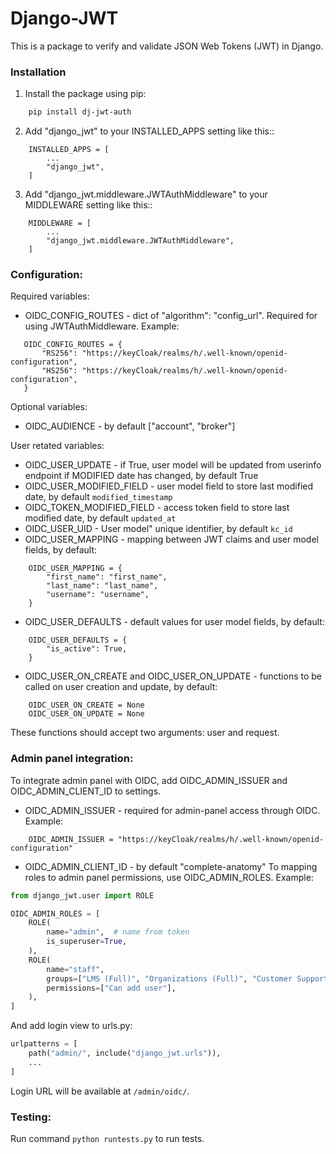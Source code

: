 # Django-JWT

This is a package to verify and validate JSON Web Tokens (JWT) in Django.

### Installation
1. Install the package using pip:
```bash
    pip install dj-jwt-auth
```

2. Add "django_jwt" to your INSTALLED_APPS setting like this::
```
    INSTALLED_APPS = [
        ...
        "django_jwt",
    ]
```

3. Add "django_jwt.middleware.JWTAuthMiddleware" to your MIDDLEWARE setting like this::
```
    MIDDLEWARE = [
        ...
        "django_jwt.middleware.JWTAuthMiddleware",
    ]
```

### Configuration:
Required variables:
- OIDC_CONFIG_ROUTES - dict of "algorithm": "config_url". Required for using JWTAuthMiddleware. Example: 
```
   OIDC_CONFIG_ROUTES = {
       "RS256": "https://keyCloak/realms/h/.well-known/openid-configuration",
       "HS256": "https://keyCloak/realms/h/.well-known/openid-configuration",
   } 
```
Optional variables:
- OIDC_AUDIENCE - by default ["account", "broker"]

User retated variables:
- OIDC_USER_UPDATE - if True, user model will be updated from userinfo endpoint if MODIFIED date has changed, by default True
- OIDC_USER_MODIFIED_FIELD - user model field to store last modified date, by default `modified_timestamp`
- OIDC_TOKEN_MODIFIED_FIELD - access token field to store last modified date, by default `updated_at`
- OIDC_USER_UID - User model" unique identifier, by default `kc_id`
- OIDC_USER_MAPPING - mapping between JWT claims and user model fields, by default:
```
    OIDC_USER_MAPPING = {
        "first_name": "first_name",
        "last_name": "last_name",
        "username": "username",
    }
```
- OIDC_USER_DEFAULTS - default values for user model fields, by default:
```
    OIDC_USER_DEFAULTS = {
        "is_active": True,
    }
```

- OIDC_USER_ON_CREATE and OIDC_USER_ON_UPDATE - functions to be called on user creation and update, by default:
```
    OIDC_USER_ON_CREATE = None
    OIDC_USER_ON_UPDATE = None
```
These functions should accept two arguments: user and request.

### Admin panel integration:
To integrate admin panel with OIDC, add OIDC_ADMIN_ISSUER and OIDC_ADMIN_CLIENT_ID to settings.
- OIDC_ADMIN_ISSUER - required for admin-panel access through OIDC. Example: 
```
    OIDC_ADMIN_ISSUER = "https://keyCloak/realms/h/.well-known/openid-configuration"
```
- OIDC_ADMIN_CLIENT_ID - by default "complete-anatomy"
To mapping roles to admin panel permissions, use OIDC_ADMIN_ROLES. Example:
```python
from django_jwt.user import ROLE

OIDC_ADMIN_ROLES = [
    ROLE(
        name="admin",  # name from token
        is_superuser=True,
    ),
    ROLE(
        name="staff",
        groups=["LMS (Full)", "Organizations (Full)", "Customer Support (Full)"],
        permissions=["Can add user"],
    ),
]
```
And add login view to urls.py:
```python
urlpatterns = [
    path("admin/", include("django_jwt.urls")),
    ...
]
```
Login URL will be available at `/admin/oidc/`.

### Testing:
Run command `python runtests.py` to run tests.